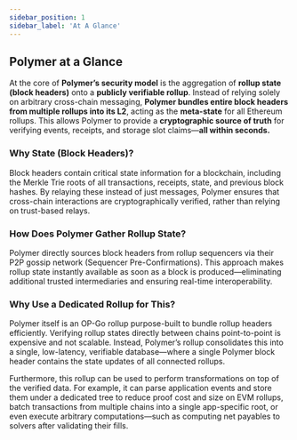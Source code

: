 ```yaml
---
sidebar_position: 1
sidebar_label: 'At A Glance'
---
```


## Polymer at a Glance

At the core of **Polymer’s security model** is the aggregation of **rollup state (block headers)** onto a **publicly verifiable rollup**. Instead of relying solely on arbitrary cross-chain messaging, **Polymer bundles entire block headers from multiple rollups into its L2**, acting as the **meta-state** for all Ethereum rollups. This allows Polymer to provide a **cryptographic source of truth** for verifying events, receipts, and storage slot claims—**all within seconds.**

### **Why State (Block Headers)?**

Block headers contain critical state information for a blockchain, including the Merkle Trie roots of all transactions, receipts, state, and previous block hashes. By relaying these instead of just messages, Polymer ensures that cross-chain interactions are cryptographically verified, rather than relying on trust-based relays.

### **How Does Polymer Gather Rollup State?**

Polymer directly sources block headers from rollup sequencers via their P2P gossip network (Sequencer Pre-Confirmations). This approach makes rollup state instantly available as soon as a block is produced—eliminating additional trusted intermediaries and ensuring real-time interoperability.

### **Why Use a Dedicated Rollup for This?**

Polymer itself is an OP-Go rollup purpose-built to bundle rollup headers efficiently. Verifying rollup states directly between chains point-to-point is expensive and not scalable. Instead, Polymer’s rollup consolidates this into a single, low-latency, verifiable database—where a single Polymer block header contains the state updates of all connected rollups.

Furthermore, this rollup can be used to perform transformations on top of the verified data. For example, it can parse application events and store them under a dedicated tree to reduce proof cost and size on EVM rollups, batch transactions from multiple chains into a single app-specific root, or even execute arbitrary computations—such as computing net payables to solvers after validating their fills. 
